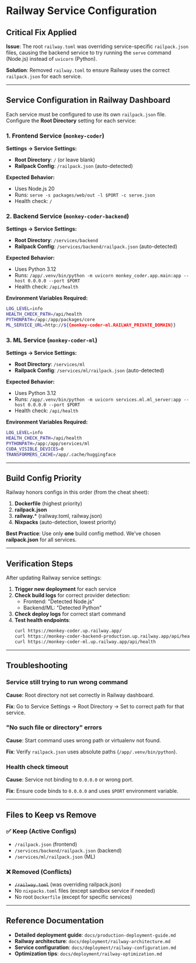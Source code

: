 # Railway Service Configuration

## Critical Fix Applied

**Issue**: The root `railway.toml` was overriding service-specific `railpack.json` files, causing the backend service to try running the `serve` command (Node.js) instead of `uvicorn` (Python).

**Solution**: Removed `railway.toml` to ensure Railway uses the correct `railpack.json` for each service.

---

## Service Configuration in Railway Dashboard

Each service must be configured to use its own `railpack.json` file. Configure the **Root Directory** setting for each service:

### 1. Frontend Service (`monkey-coder`)

**Settings → Service Settings:**
- **Root Directory**: `/` (or leave blank)
- **Railpack Config**: `/railpack.json` (auto-detected)

**Expected Behavior:**
- Uses Node.js 20
- Runs: `serve -s packages/web/out -l $PORT -c serve.json`
- Health check: `/`

### 2. Backend Service (`monkey-coder-backend`)

**Settings → Service Settings:**
- **Root Directory**: `/services/backend`
- **Railpack Config**: `/services/backend/railpack.json` (auto-detected)

**Expected Behavior:**
- Uses Python 3.12
- Runs: `/app/.venv/bin/python -m uvicorn monkey_coder.app.main:app --host 0.0.0.0 --port $PORT`
- Health check: `/api/health`

**Environment Variables Required:**
```bash
LOG_LEVEL=info
HEALTH_CHECK_PATH=/api/health
PYTHONPATH=/app:/app/packages/core
ML_SERVICE_URL=http://${{monkey-coder-ml.RAILWAY_PRIVATE_DOMAIN}}
```

### 3. ML Service (`monkey-coder-ml`)

**Settings → Service Settings:**
- **Root Directory**: `/services/ml`
- **Railpack Config**: `/services/ml/railpack.json` (auto-detected)

**Expected Behavior:**
- Uses Python 3.12
- Runs: `/app/.venv/bin/python -m uvicorn services.ml.ml_server:app --host 0.0.0.0 --port $PORT`
- Health check: `/api/health`

**Environment Variables Required:**
```bash
LOG_LEVEL=info
HEALTH_CHECK_PATH=/api/health
PYTHONPATH=/app:/app/services/ml
CUDA_VISIBLE_DEVICES=0
TRANSFORMERS_CACHE=/app/.cache/huggingface
```

---

## Build Config Priority

Railway honors configs in this order (from the cheat sheet):
1. **Dockerfile** (highest priority)
2. **railpack.json**
3. **railway.*** (railway.toml, railway.json)
4. **Nixpacks** (auto-detection, lowest priority)

**Best Practice**: Use only **one** build config method. We've chosen **railpack.json** for all services.

---

## Verification Steps

After updating Railway service settings:

1. **Trigger new deployment** for each service
2. **Check build logs** for correct provider detection:
   - Frontend: "Detected Node.js"
   - Backend/ML: "Detected Python"
3. **Check deploy logs** for correct start command
4. **Test health endpoints**:
   ```bash
   curl https://monkey-coder.up.railway.app/
   curl https://monkey-coder-backend-production.up.railway.app/api/health
   curl https://monkey-coder-ml.up.railway.app/api/health
   ```

---

## Troubleshooting

### Service still trying to run wrong command

**Cause**: Root directory not set correctly in Railway dashboard.

**Fix**: Go to Service Settings → Root Directory → Set to correct path for that service.

### "No such file or directory" errors

**Cause**: Start command uses wrong path or virtualenv not found.

**Fix**: Verify `railpack.json` uses absolute paths (`/app/.venv/bin/python`).

### Health check timeout

**Cause**: Service not binding to `0.0.0.0` or wrong port.

**Fix**: Ensure code binds to `0.0.0.0` and uses `$PORT` environment variable.

---

## Files to Keep vs Remove

### ✅ Keep (Active Configs)
- `/railpack.json` (frontend)
- `/services/backend/railpack.json` (backend)
- `/services/ml/railpack.json` (ML)

### ❌ Removed (Conflicts)
- ~~`/railway.toml`~~ (was overriding railpack.json)
- No `nixpacks.toml` files (except sandbox service if needed)
- No root `Dockerfile` (except for specific services)

---

## Reference Documentation

- **Detailed deployment guide**: `docs/production-deployment-guide.md`
- **Railway architecture**: `docs/deployment/railway-architecture.md`
- **Service configuration**: `docs/deployment/railway-configuration.md`
- **Optimization tips**: `docs/deployment/railway-optimization.md`
